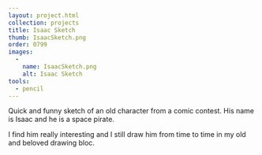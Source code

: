 ```yaml
---
layout: project.html
collection: projects
title: Isaac Sketch
thumb: IsaacSketch.png
order: 0799
images:
  -
    name: IsaacSketch.png
    alt: Isaac Sketch
tools:
  - pencil
---
```


Quick and funny sketch of an old character from a comic contest. His name is
Isaac and he is a space pirate.

I find him really interesting and I still draw him from time to time in my old
and beloved drawing bloc.

